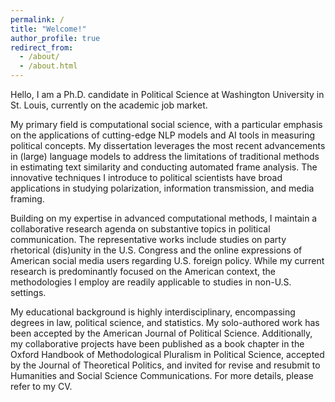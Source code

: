 ```yaml
---
permalink: /
title: "Welcome!"
author_profile: true
redirect_from: 
  - /about/
  - /about.html
---
```


Hello, I am a Ph.D. candidate in Political Science at Washington University in St. Louis, currently on the academic job market.

My primary field is computational social science, with a particular emphasis on the applications of cutting-edge NLP models and AI tools in measuring political concepts. My dissertation leverages the most recent advancements in (large) language models to address the limitations of traditional methods in estimating text similarity and conducting automated frame analysis. The innovative techniques I introduce to political scientists have broad applications in studying polarization, information transmission, and media framing.

Building on my expertise in advanced computational methods, I maintain a collaborative research agenda on substantive topics in political communication. The representative works include studies on party rhetorical (dis)unity in the U.S. Congress and the online expressions of American social media users regarding U.S. foreign policy. While my current research is predominantly focused on the American context, the methodologies I employ are readily applicable to studies in non-U.S. settings.

My educational background is highly interdisciplinary, encompassing degrees in law, political science, and statistics. My solo-authored work has been accepted by the American Journal of Political Science. Additionally, my collaborative projects have been published as a book chapter in the Oxford Handbook of Methodological Pluralism in Political Science, accepted by the Journal of Theoretical Politics, and invited for revise and resubmit to Humanities and Social Science Communications. For more details, please refer to my CV.
